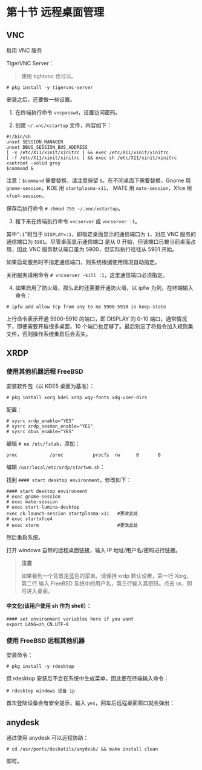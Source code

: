 # 第十节 远程桌面管理

## VNC

启用 VNC 服务

TigerVNC Server：

>使用 tightvnc 也可以。

```
# pkg install -y tigervnc-server 
```

安装之后，还要做一些设置。

1. 在终端执行命令 `vncpasswd`，设置访问密码。

2. 创建 `~/.vnc/xstartup` 文件，内容如下：

```
#!/bin/sh 
unset SESSION_MANAGER 
unset DBUS_SESSION_BUS_ADDRESS 
[ -x /etc/X11/xinit/xinitrc ] && exec /etc/X11/xinit/xinitrc 
[ -f /etc/X11/xinit/xinitrc ] && exec sh /etc/X11/xinit/xinitrc 
xsetroot -solid grey 
$command &  
```

注意：`$command` 需要替换，请注意保留 `&`，在不同桌面下需要替换，Gnome 用 `gnome-session`，KDE 用 `startplasma-x11`， MATE 用 `mate-session`，Xfce 用 `xfce4-session`。

保存后执行命令 `# chmod 755 ~/.vnc/xstartup`。

3. 接下来在终端执行命令 `vncserver` 或 `vncserver :1`。

其中“`:1`”相当于 `DISPLAY=:1`，即指定桌面显示的通信端口为 `1`，对应 VNC 服务的通信端口为 `5901`。尽管桌面显示通信端口 是从 0 开始，但该端口已被当前桌面占用，因此 VNC 服务默认端口虽为 5900，但实际执行往往从 5901 开始。

如果启动服务时不指定通信端口，则系统根据使用情况自动指定。

关闭服务请用命令 `# vncserver -kill :1`，这里通信端口必须指定。

4. 如果启用了防火墙，那么此时还需要开通防火墙，以 ipfw 为例，在终端输入命令：

```
# ipfw add allow tcp from any to me 5900-5910 in keep-state 
```

上行命令表示开通 5900-5910 的端口，即 DISPLAY 的 0-10 端口，通常情况下，即便需要开启很多桌面，10 个端口也足够了。最后别忘了将指令加入规则集文件，否则操作系统重启后会丢失。

## XRDP


### 使用其他机器远程 FreeBSD

安装软件包（以 KDE5 桌面为基准）：

```
# pkg install xorg kde5 xrdp wqy-fonts xdg-user-dirs
```

配置：

```
# sysrc xrdp_enable="YES"
# sysrc xrdp_sesman_enable="YES"
# sysrc dbus_enable="YES"
```

编辑 `# ee /etc/fstab`，添加：

```
proc            /proc           procfs  rw      0       0
```

编辑  `/usr/local/etc/xrdp/startwm.sh`：

找到 `#### start desktop environment`，修改如下：

```
#### start desktop environment
# exec gnome-session
# exec mate-session
# exec start-lumina-desktop
exec ck-launch-session startplasma-x11   #更改此处
# exec startxfce4
# exec xterm                             #更改此处
```

然后重启系统。

打开 windows 自带的远程桌面链接，输入 IP 地址/用户名/密码进行链接。

>**注意**
>
>如果看到一个背景是蓝色的菜单。请保持 xrdp 默认设置，第一行 Xorg，第二行 输入 FreeBSD 系统中的用户名，第三行输入其密码。点击 `OK`，即可进入桌面。


#### 中文化(该用户使用 sh 作为 shell）：

```
#### set environment variables here if you want
export LANG=zh_CN.UTF-8
```


### 使用 FreeBSD 远程其他机器
安装命令：

```
# pkg install -y rdesktop 
```

但 rdesktop 安装后不会在系统中生成菜单，因此要在终端输入命令：

```
# rdesktop windows 设备 ip 
```

首次登陆设备会有安全提示，输入 `yes`，回车后远程桌面窗口就会弹出：

## anydesk

通过使用 anydesk 可以远程协助：

```
# cd /usr/ports/deskutils/anydesk/ && make install clean
```

即可。
